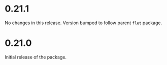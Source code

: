 # 0.21.1

No changes in this release. Version bumped to follow parent `flet` package.

# 0.21.0

Initial release of the package.